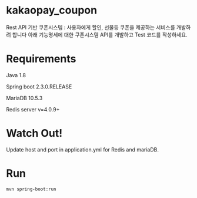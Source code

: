 # kakaopay_coupon 
Rest API 기반 쿠폰시스템 : 사용자에게 할인, 선물등 쿠폰을 제공하는 서비스를 개발하려 합니다
아래 기능명세에 대한 쿠폰시스템 API를 개발하고 Test 코드를 작성하세요.

# Requirements
Java 1.8

Spring boot 2.3.0.RELEASE

MariaDB 10.5.3

Redis server v=4.0.9+

# Watch Out!
Update host and port in application.yml for Redis and mariaDB.

# Run
<code>mvn spring-boot:run</code>


